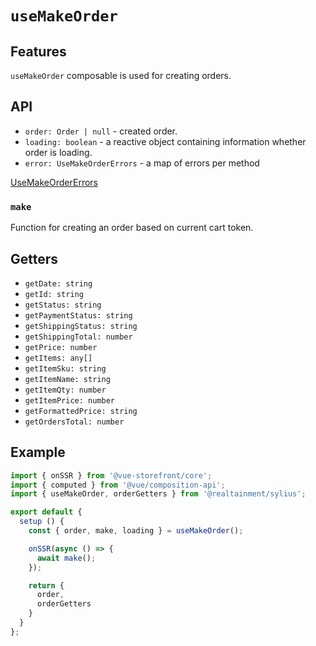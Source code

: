 # `useMakeOrder`

## Features

`useMakeOrder` composable is used for creating orders.

## API

* `order: Order | null` - created order.
* `loading: boolean` - a reactive object containing information whether order is loading.
* `error: UseMakeOrderErrors` - a map of errors per method

[UseMakeOrderErrors](https://docs.vuestorefront.io/v2/reference/api/core.usemakeordererrors.html)


### `make`

Function for creating an order based on current cart token.


## Getters

* `getDate: string`
* `getId: string`
* `getStatus: string`
* `getPaymentStatus: string`
* `getShippingStatus: string`
* `getShippingTotal: number`
* `getPrice: number`
* `getItems: any[]`
* `getItemSku: string`
* `getItemName: string`
* `getItemQty: number`
* `getItemPrice: number`
* `getFormattedPrice: string`
* `getOrdersTotal: number`


## Example

```js
import { onSSR } from '@vue-storefront/core';
import { computed } from '@vue/composition-api';
import { useMakeOrder, orderGetters } from '@realtainment/sylius';

export default {
  setup () {
    const { order, make, loading } = useMakeOrder();

    onSSR(async () => {
      await make();
    });

    return {
      order,
      orderGetters
    }
  }
};
```
